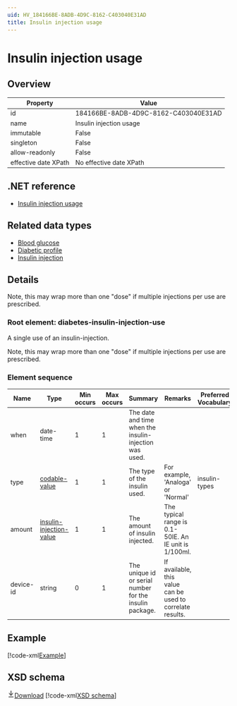 ```yaml
---
uid: HV_184166BE-8ADB-4D9C-8162-C403040E31AD
title: Insulin injection usage
---
```


# Insulin injection usage

## Overview

Property|Value
---|---
id|184166BE-8ADB-4D9C-8162-C403040E31AD
name|Insulin injection usage
immutable|False
singleton|False
allow-readonly|False
effective date XPath|No effective date XPath

## .NET reference
- [Insulin injection usage](https://go.microsoft.com/fwlink/?LinkID=136098)

## Related data types

- [Blood glucose](xref:HV_879e7c04-4e8a-4707-9ad3-b054df467ce4)
- [Diabetic profile](xref:HV_80CF4080-AD3F-4BB5-A0B5-907C22F73017)
- [Insulin injection](xref:HV_3B3C053B-B1FE-4E11-9E22-D4B480DE74E8)

## Details
Note, this may wrap more than one "dose" if multiple injections per use are prescribed.

<a name='diabetes-insulin-injection-use'></a>

### Root element: diabetes-insulin-injection-use

A single use of an insulin-injection.

Note, this may wrap more than one "dose" if multiple injections per use are prescribed.

### Element sequence

Name|Type|Min occurs|Max occurs|Summary|Remarks|Preferred Vocabulary
---|---|---|---|---|---|---
when|date-time|1|1|The date and time when the insulin-injection was used.||
type|[codable-value](xref:HV_3e730686-781f-4616-aa0d-817bba8eb141#codable-value)|1|1|The type of the insulin used.|For example, 'Analoga' or 'Normal'|insulin-types
amount|[insulin-injection-value](xref:HV_3e730686-781f-4616-aa0d-817bba8eb141#insulin-injection-value)|1|1|The amount of insulin injected.|The typical range is 0.1-50IE. An IE unit is 1/100ml.|
device-id|string|0|1|The unique id or serial number for the insulin package.|If available, this value can be used to correlate results.|

## Example
[!code-xml[Example](sample-xml/184166BE-8ADB-4D9C-8162-C403040E31AD.xml)]

## XSD schema
[![Download](/healthvault/images/download.png)Download](xsd/insulin-injection-use.xsd)
[!code-xml[XSD schema](xsd/insulin-injection-use.xsd)]
